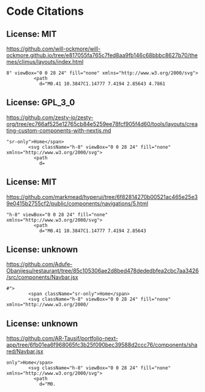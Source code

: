 # Code Citations

## License: MIT
https://github.com/will-ockmore/will-ockmore.github.io/tree/e817055fa765c7fed8aa9fb146c68bbbc8627b70/themes/climus/layouts/index.html

```
8" viewBox="0 0 28 24" fill="none" xmlns="http://www.w3.org/2000/svg">
          <path
            d="M0.41 10.3847C1.14777 7.4194 2.85643 4.7861
```


## License: GPL_3_0
https://github.com/zesty-io/zesty-org/tree/ec766af525e12765cb84e5259ee78fcf905f4d60/tools/layouts/creating-custom-components-with-nextjs.md

```
"sr-only">Home</span>
        <svg className="h-8" viewBox="0 0 28 24" fill="none" xmlns="http://www.w3.org/2000/svg">
          <path
            d=
```


## License: MIT
https://github.com/markmead/hyperui/tree/6f82814270b00521ac465e25e39e0415b2755cf2/public/components/navigations/5.html

```
"h-8" viewBox="0 0 28 24" fill="none" xmlns="http://www.w3.org/2000/svg">
          <path
            d="M0.41 10.3847C1.14777 7.4194 2.85643
```


## License: unknown
https://github.com/Adufe-Obanijesu/restaurant/tree/85c105306ae2d8bed478dededbfea2cbc7aa3426/src/components/Navbar.jsx

```
#">
        <span className="sr-only">Home</span>
        <svg className="h-8" viewBox="0 0 28 24" fill="none" xmlns="http://www.w3.org/2000/
```


## License: unknown
https://github.com/AR-Tausif/portfolio-next-app/tree/6fb01ea6f968065fc3b25f090bec39588d2ccc76/components/shared/Navbar.jsx

```
only">Home</span>
        <svg className="h-8" viewBox="0 0 28 24" fill="none" xmlns="http://www.w3.org/2000/svg">
          <path
            d="M0.
```

